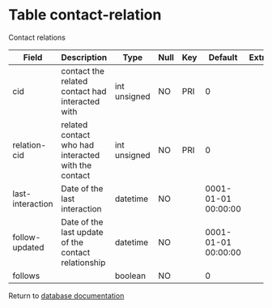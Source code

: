 Table contact-relation
===========
Contact relations

| Field | Description | Type | Null | Key | Default | Extra |
| ----- | ----------- | ---- | ---- | --- | ------- | ----- |
| cid | contact the related contact had interacted with | int unsigned | NO | PRI | 0 |  |    
| relation-cid | related contact who had interacted with the contact | int unsigned | NO | PRI | 0 |  |    
| last-interaction | Date of the last interaction | datetime | NO |  | 0001-01-01 00:00:00 |  |    
| follow-updated | Date of the last update of the contact relationship | datetime | NO |  | 0001-01-01 00:00:00 |  |    
| follows |  | boolean | NO |  | 0 |  |    

Return to [database documentation](help/database)
